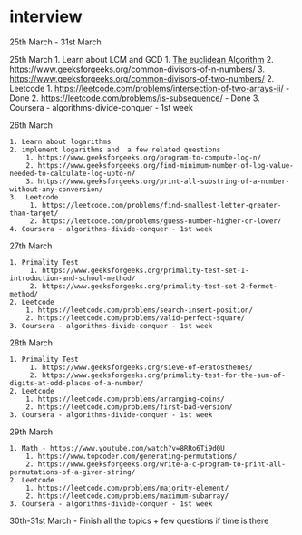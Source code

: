 # interview

25th March - 31st March 

25th March
    1. Learn about LCM and GCD
        1. <a href="https://www.khanacademy.org/computing/computer-science/cryptography/modarithmetic/a/the-euclidean-algorithm"> The euclidean Algorithm</a>
        2. https://www.geeksforgeeks.org/common-divisors-of-n-numbers/
        3. https://www.geeksforgeeks.org/common-divisors-of-two-numbers/
    2. Leetcode
        1. https://leetcode.com/problems/intersection-of-two-arrays-ii/ - Done
        2. https://leetcode.com/problems/is-subsequence/ - Done
    3. Coursera - algorithms-divide-conquer - 1st week
    
26th March


    1. Learn about logarithms
    2. implement logarithms and  a few related questions
        1. https://www.geeksforgeeks.org/program-to-compute-log-n/
        2. https://www.geeksforgeeks.org/find-minimum-number-of-log-value-needed-to-calculate-log-upto-n/
        3. https://www.geeksforgeeks.org/print-all-substring-of-a-number-without-any-conversion/
    3.  Leetcode
         1. https://leetcode.com/problems/find-smallest-letter-greater-than-target/
         2. https://leetcode.com/problems/guess-number-higher-or-lower/
    4. Coursera - algorithms-divide-conquer - 1st week


27th March


    1. Primality Test
         1. https://www.geeksforgeeks.org/primality-test-set-1-introduction-and-school-method/
         2. https://www.geeksforgeeks.org/primality-test-set-2-fermet-method/
    2. Leetcode
        1. https://leetcode.com/problems/search-insert-position/
        2. https://leetcode.com/problems/valid-perfect-square/
    3. Coursera - algorithms-divide-conquer - 1st week
    

28th March


    1. Primality Test
         1. https://www.geeksforgeeks.org/sieve-of-eratosthenes/
         2. https://www.geeksforgeeks.org/primality-test-for-the-sum-of-digits-at-odd-places-of-a-number/
    2. Leetcode
        1. https://leetcode.com/problems/arranging-coins/
        2. https://leetcode.com/problems/first-bad-version/
    3. Coursera - algorithms-divide-conquer - 1st week
 
 
 29th March
 
 
    1. Math - https://www.youtube.com/watch?v=8RRo6Ti9d0U
        1. https://www.topcoder.com/generating-permutations/
        2. https://www.geeksforgeeks.org/write-a-c-program-to-print-all-permutations-of-a-given-string/
    2. Leetcode
        1. https://leetcode.com/problems/majority-element/
        2. https://leetcode.com/problems/maximum-subarray/
    3. Coursera - algorithms-divide-conquer - 1st week
    
30th-31st March - Finish all the topics + few questions if time is there
